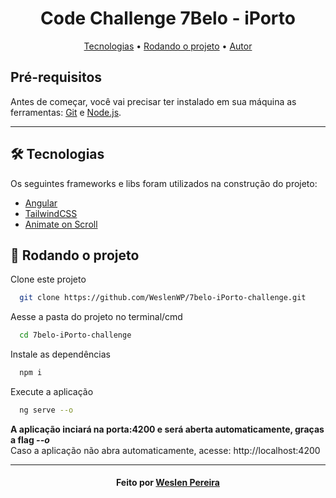 
<h1 align="center">Code Challenge 7Belo - iPorto</h1>
<p align="center">
 <a href="#🛠-tecnologias">Tecnologias</a> •
 <a href="#🎲-rodando-o-projeto">Rodando o projeto</a> •
 <a href="#autor">Autor</a>
</p>

## Pré-requisitos

Antes de começar, você vai precisar ter instalado em sua máquina as ferramentas: [Git](https://git-scm.com) e [Node.js](https://nodejs.org/en/).

---

## 🛠 Tecnologias

Os seguintes frameworks e libs foram utilizados na construção do projeto:
* [Angular](https://angular.io/)
* [TailwindCSS](https://tailwindcss.com/)
* [Animate on Scroll](https://michalsnik.github.io/aos/)

## 🎲 Rodando o projeto

Clone este projeto
```bash
  git clone https://github.com/WeslenWP/7belo-iPorto-challenge.git
```
Aesse a pasta do projeto no terminal/cmd
```bash
  cd 7belo-iPorto-challenge
```
Instale as dependências
```bash
  npm i
```
Execute a aplicação
```bash
  ng serve --o
```
**A aplicação inciará na porta:4200 e será aberta automaticamente, graças a flag *--o***<br>
Caso a aplicação não abra automaticamente, acesse: http://localhost:4200

--- 
<h4 align="center">Feito por <a href="https://github.com/WeslenWP">Weslen Pereira</a></h3>

